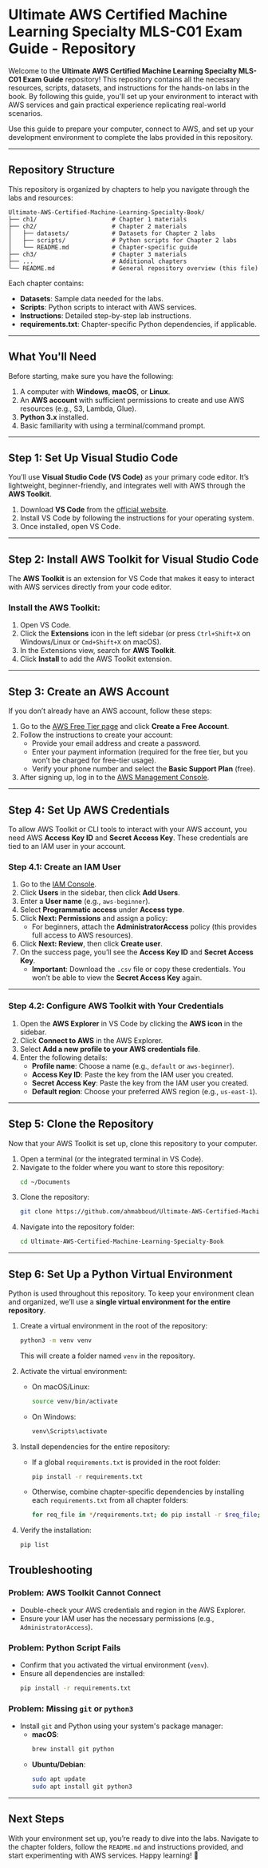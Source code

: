 
# **Ultimate AWS Certified Machine Learning Specialty MLS-C01 Exam Guide - Repository**

Welcome to the **Ultimate AWS Certified Machine Learning Specialty MLS-C01 Exam Guide** repository! This repository contains all the necessary resources, scripts, datasets, and instructions for the hands-on labs in the book. By following this guide, you'll set up your environment to interact with AWS services and gain practical experience replicating real-world scenarios.

Use this guide to prepare your computer, connect to AWS, and set up your development environment to complete the labs provided in this repository.

---

## **Repository Structure**

This repository is organized by chapters to help you navigate through the labs and resources:

```
Ultimate-AWS-Certified-Machine-Learning-Specialty-Book/
├── ch1/                     # Chapter 1 materials
├── ch2/                     # Chapter 2 materials
│   ├── datasets/            # Datasets for Chapter 2 labs
│   ├── scripts/             # Python scripts for Chapter 2 labs
│   └── README.md            # Chapter-specific guide
├── ch3/                     # Chapter 3 materials
├── ...                      # Additional chapters
└── README.md                # General repository overview (this file)
```

Each chapter contains:
- **Datasets**: Sample data needed for the labs.
- **Scripts**: Python scripts to interact with AWS services.
- **Instructions**: Detailed step-by-step lab instructions.
- **requirements.txt**: Chapter-specific Python dependencies, if applicable.

---

## **What You'll Need**

Before starting, make sure you have the following:
1. A computer with **Windows**, **macOS**, or **Linux**.
2. An **AWS account** with sufficient permissions to create and use AWS resources (e.g., S3, Lambda, Glue).
3. **Python 3.x** installed.
4. Basic familiarity with using a terminal/command prompt.

---

## **Step 1: Set Up Visual Studio Code**

You’ll use **Visual Studio Code (VS Code)** as your primary code editor. It’s lightweight, beginner-friendly, and integrates well with AWS through the **AWS Toolkit**.

1. Download **VS Code** from the [official website](https://code.visualstudio.com/).
2. Install VS Code by following the instructions for your operating system.
3. Once installed, open VS Code.

---

## **Step 2: Install AWS Toolkit for Visual Studio Code**

The **AWS Toolkit** is an extension for VS Code that makes it easy to interact with AWS services directly from your code editor.

### Install the AWS Toolkit:
1. Open VS Code.
2. Click the **Extensions** icon in the left sidebar (or press `Ctrl+Shift+X` on Windows/Linux or `Cmd+Shift+X` on macOS).
3. In the Extensions view, search for **AWS Toolkit**.
4. Click **Install** to add the AWS Toolkit extension.

---

## **Step 3: Create an AWS Account**

If you don’t already have an AWS account, follow these steps:

1. Go to the [AWS Free Tier page](https://aws.amazon.com/free/) and click **Create a Free Account**.
2. Follow the instructions to create your account:
   - Provide your email address and create a password.
   - Enter your payment information (required for the free tier, but you won’t be charged for free-tier usage).
   - Verify your phone number and select the **Basic Support Plan** (free).
3. After signing up, log in to the [AWS Management Console](https://aws.amazon.com/console/).

---

## **Step 4: Set Up AWS Credentials**

To allow AWS Toolkit or CLI tools to interact with your AWS account, you need AWS **Access Key ID** and **Secret Access Key**. These credentials are tied to an IAM user in your account.

### **Step 4.1: Create an IAM User**
1. Go to the [IAM Console](https://console.aws.amazon.com/iam/).
2. Click **Users** in the sidebar, then click **Add Users**.
3. Enter a **User name** (e.g., `aws-beginner`).
4. Select **Programmatic access** under **Access type**.
5. Click **Next: Permissions** and assign a policy:
   - For beginners, attach the **AdministratorAccess** policy (this provides full access to AWS resources).
6. Click **Next: Review**, then click **Create user**.
7. On the success page, you’ll see the **Access Key ID** and **Secret Access Key**.
   - **Important**: Download the `.csv` file or copy these credentials. You won’t be able to view the **Secret Access Key** again.

---

### **Step 4.2: Configure AWS Toolkit with Your Credentials**
1. Open the **AWS Explorer** in VS Code by clicking the **AWS icon** in the sidebar.
2. Click **Connect to AWS** in the AWS Explorer.
3. Select **Add a new profile to your AWS credentials file**.
4. Enter the following details:
   - **Profile name**: Choose a name (e.g., `default` or `aws-beginner`).
   - **Access Key ID**: Paste the key from the IAM user you created.
   - **Secret Access Key**: Paste the key from the IAM user you created.
   - **Default region**: Choose your preferred AWS region (e.g., `us-east-1`).

---

## **Step 5: Clone the Repository**

Now that your AWS Toolkit is set up, clone this repository to your computer.

1. Open a terminal (or the integrated terminal in VS Code).
2. Navigate to the folder where you want to store this repository:
   ```bash
   cd ~/Documents
   ```
3. Clone the repository:
   ```bash
   git clone https://github.com/ahmabboud/Ultimate-AWS-Certified-Machine-Learning-Specialty-Book.git
   ```
4. Navigate into the repository folder:
   ```bash
   cd Ultimate-AWS-Certified-Machine-Learning-Specialty-Book
   ```

---

## **Step 6: Set Up a Python Virtual Environment**

Python is used throughout this repository. To keep your environment clean and organized, we’ll use a **single virtual environment for the entire repository**.

1. Create a virtual environment in the root of the repository:
   ```bash
   python3 -m venv venv
   ```
   This will create a folder named `venv` in the repository.

2. Activate the virtual environment:
   - On macOS/Linux:
     ```bash
     source venv/bin/activate
     ```
   - On Windows:
     ```cmd
     venv\Scripts\activate
     ```

3. Install dependencies for the entire repository:
   - If a global `requirements.txt` is provided in the root folder:
     ```bash
     pip install -r requirements.txt
     ```
   - Otherwise, combine chapter-specific dependencies by installing each `requirements.txt` from all chapter folders:
     ```bash
     for req_file in */requirements.txt; do pip install -r $req_file; done
     ```

4. Verify the installation:
   ```bash
   pip list
   ```


## **Troubleshooting**

### **Problem: AWS Toolkit Cannot Connect**
- Double-check your AWS credentials and region in the AWS Explorer.
- Ensure your IAM user has the necessary permissions (e.g., `AdministratorAccess`).

### **Problem: Python Script Fails**
- Confirm that you activated the virtual environment (`venv`).
- Ensure all dependencies are installed:
  ```bash
  pip install -r requirements.txt
  ```

### **Problem: Missing `git` or `python3`**
- Install `git` and Python using your system's package manager:
  - **macOS**:
    ```bash
    brew install git python
    ```
  - **Ubuntu/Debian**:
    ```bash
    sudo apt update
    sudo apt install git python3
    ```

---

## **Next Steps**

With your environment set up, you’re ready to dive into the labs. Navigate to the chapter folders, follow the `README.md` and instructions provided, and start experimenting with AWS services. Happy learning! 🚀